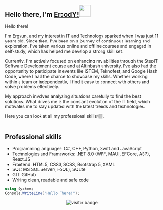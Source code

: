 ## Hello there, I'm [ErcodY!](https://github.com/ErCody)<img src="https://github.com/blackcater/blackcater/raw/main/images/Hi.gif" height="38" width="38" /></h1>
Hello there!

I'm Ergyun, and my interest in IT and Technology sparked when I was just 11 years old. Since then, I've been on a journey of continuous learning and exploration. I've taken various online and offline courses and engaged in self-study, which has helped me develop a strong skill set. 

Currently, I'm actively focused on enhancing my abilities through the StepIT Software Development course and at Altinbash university. I've also had the opportunity to participate in events like iSTEM, Teknofest, and Google Hash Code, where I had the chance to showcase my skills. Whether working within a team or independently, I find it easy to connect with others and solve problems effectively. 

My approach involves analyzing situations carefully to find the best solutions. What drives me is the constant evolution of the IT field, which motivates me to stay updated with the latest trends and technologies.

Here you can look at all my professional skills👇🏽.
<br>
<br><h2>Professional skills</h2>
<ul>
   <li>Programming languages: C#, C++, Python, Swift and JavaScript</li>
   <li>Technologies and Frameworks:  .NET 8.0 (WPF, MAUI, EFCore, ASP), React.JS</li>
   <li>Frontend: HTML5, CSS3, SCSS, Bootstrap 5, XAML</li>
   <li>SQL: MS SQL Server(T-SQL), SQLite</li>
   <li>GIT, GitHub</li>
   <li>Writing clean, readable and safe code</li>
</ul>

```c#
using System;
Console.WriteLine("Hello There!");
```
<p  align="center">
  <img src="https://visitor-badge.glitch.me/badge?page_id=ErcodY.ErcodY" alt="visitor badge"/>
</p>
